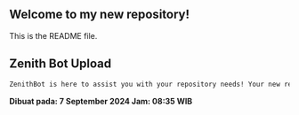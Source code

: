 ## Welcome to my new repository!

This is the README file.

## Zenith Bot Upload

~~~markdown
ZenithBot is here to assist you with your repository needs! Your new repo has been created successfully.
~~~

**Dibuat pada: 7 September 2024
Jam: 08:35 WIB**